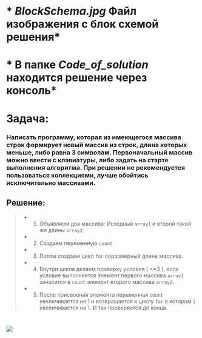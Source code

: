# * *BlockSchema.jpg* Файл изображения с блок схемой решения*
# * В папке *Code_of_solution* находится решение через консоль*

# **Задача:**

 ### **Написать программу, которая из имеющегося массива строк формирует новый массив из строк, длина которых меньше, либо равна 3 символам. Первоначальный массив можно ввести с клавиатуры, либо задать на старте выполнения алгоритма. При решении не рекомендуется пользоваться коллекциями, лучше обойтись исключительно массивами.**

## **Решение:**

> * 1. Объявляем два массива: Исходный `array1`  и  второй такой же длины `array2`.
> * 2. Создаем переменную `count`
> * 3. Потом создаем цикл `for` соразмерный длине массива.
> * 4. Внутри цикла делаем проверку условия ( <=3 ), если условие выполняется элемент первого массива `array1` заносится в `count` элемент второго массива `array2`.
> * 5. После присвоения элемента переменная `count` увеличивается на 1 и возвращается к циклу `for` в котором `i` увеличивается на 1. И так проверяется до конца.

#
![](BlockSchema.jpg)